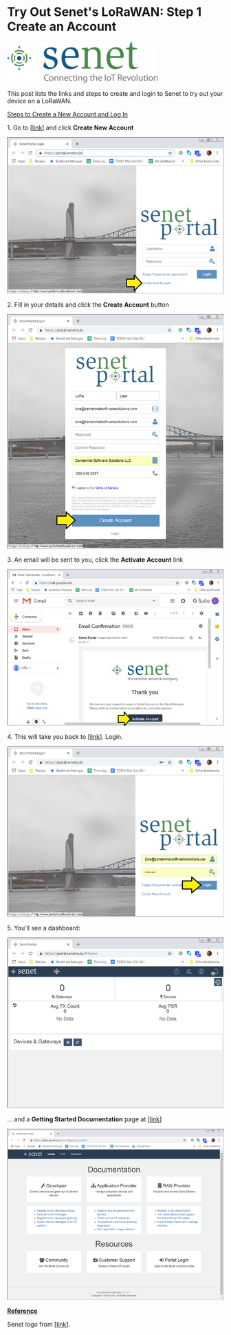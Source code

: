 # Try Out Senet's LoRaWAN: Step 1 Create an Account

![senet_logo_1](senet_logo_1.png)

This post lists the links and steps to create and login to Senet to try out your device on a LoRaWAN.

<u><span>Steps to Create a New Account and Log In</span></u>

1\. Go to \[[<u><span>link</span></u>](https://portal.senetco.io/)\] and click **Create New Account**

![create_new_account_2](create_new_account_2.png)

2\. Fill in your details and click the **Create Account** button

![create_account_3](create_account_3.png)

3\. An email will be sent to you, click the **Activate Account** link

![activate_account_4](activate_account_4.png)

4\. This will take you back to \[[<u><span>link</span></u>](https://portal.senetco.io/)\]. Login.

![login_5](login_5.png)

5\. You'll see a dashboard:

![dashboard_6](dashboard_6.png)

... and a **Getting Started Documentation** page at \[[<u><span>link</span></u>](https://docs.senetco.io/docs/#getting-started)\]

![getting_started_documentation_7](getting_started_documentation_7.png)

**<u><span>Reference</span></u>**

Senet logo from \[[<u><span>link</span></u>](https://www.senetco.com/wp-content/uploads/2018/06/Senet-Logo.png)\].